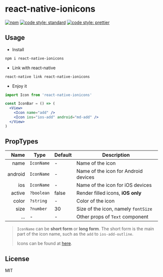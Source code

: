 # react-native-ionicons

[![npm](https://img.shields.io/npm/v/react-native-ionicons.svg)](https://www.npmjs.com/package/react-native-ionicons)
[![code style: standard](https://img.shields.io/badge/code_style-standard-brightgreen.svg)](https://standardjs.com)
[![code style: prettier](https://img.shields.io/badge/code_style-prettier-ff69b4.svg)](https://prettier.io/)

## Usage

- Install

```bash
npm i react-native-ionicons
```

- Link with react-native

```bash
react-native link react-native-ionicons
```

- Enjoy it

```jsx harmony
import Icon from 'react-native-ionicons'

const IconBar = () => (
  <View>
    <Icon name="add" />
    <Icon ios="ios-add" android="md-add" />
  </View>
)
```

## PropTypes

|    Name | Type       | Default | Description                          |
| ------: | ---------- | ------- | ------------------------------------ |
|    name | `IconName` | -       | Name of the icon                     |
| android | `IconName` | -       | Name of the icon for Android devices |
|     ios | `IconName` | -       | Name of the icon for iOS devices     |
|  active | `?boolean` | false   | Render filled icons, **iOS only**    |
|   color | `?string`  | -       | Color of the icon                    |
|    size | `?number`  | 30      | Size of the icon, namely `fontSize`  |
|     ... | -          | -       | Other props of `Text` component      |

> `IconName` can be **short form** or **long form**.
> The short form is the main part of the icon name, such as the `add` to `ios-add-outline`.
>
> Icons can be found at [here](https://ionicframework.com/docs/ionicons/).

## License

MIT
